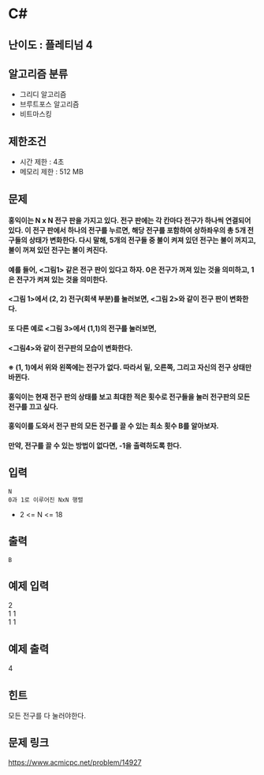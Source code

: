 # C#

## 난이도 : 플레티넘 4

## 알고리즘 분류
  - 그리디 알고리즘
  - 브루트포스 알고리즘
  - 비트마스킹

## 제한조건
  - 시간 제한 : 4초
  - 메모리 제한 : 512 MB

## 문제
#### 홍익이는 N x N 전구 판을 가지고 있다. 전구 판에는 각 칸마다 전구가 하나씩 연결되어 있다. 이 전구 판에서 하나의 전구를 누르면, 해당 전구를 포함하여 상하좌우의 총 5개 전구들의 상태가 변화한다. 다시 말해, 5개의 전구들 중 불이 켜져 있던 전구는 불이 꺼지고, 불이 꺼져 있던 전구는 불이 켜진다.
#### 예를 들어, <그림1> 같은 전구 판이 있다고 하자. 0은 전구가 꺼져 있는 것을 의미하고, 1은 전구가 켜져 있는 것을 의미한다.
#### <그림 1>에서 (2, 2) 전구(회색 부분)를 눌러보면, <그림 2>와 같이 전구 판이 변화한다.
#### 또 다른 예로 <그림 3>에서 (1,1)의 전구를 눌러보면,
#### <그림4>와 같이 전구판의 모습이 변화한다.
#### ※ (1, 1)에서 위와 왼쪽에는 전구가 없다. 따라서 밑, 오른쪽, 그리고 자신의 전구 상태만 바뀐다.
#### 홍익이는 현재 전구 판의 상태를 보고 최대한 적은 횟수로 전구들을 눌러 전구판의 모든 전구를 끄고 싶다.
#### 홍익이를 도와서 전구 판의 모든 전구를 끌 수 있는 최소 횟수 B를 알아보자.
#### 만약, 전구를 끌 수 있는 방법이 없다면, -1을 출력하도록 한다.

## 입력
	N
	0과 1로 이루어진 NxN 행렬
  - 2 <= N <= 18

## 출력
	B

## 예제 입력
2<br/>
1 1<br/>
1 1<br/>

## 예제 출력
4<br/>

## 힌트
모든 전구를 다 눌러야한다.

## 문제 링크
https://www.acmicpc.net/problem/14927
